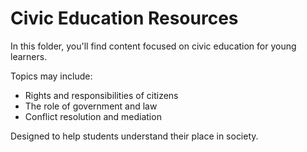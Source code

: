 # Civic Education Resources

In this folder, you'll find content focused on civic education for young learners.

Topics may include:
- Rights and responsibilities of citizens
- The role of government and law
- Conflict resolution and mediation

Designed to help students understand their place in society.
